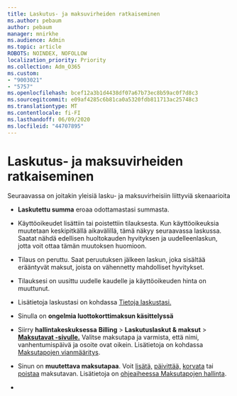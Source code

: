 ```yaml
---
title: Laskutus- ja maksuvirheiden ratkaiseminen
ms.author: pebaum
author: pebaum
manager: mnirkhe
ms.audience: Admin
ms.topic: article
ROBOTS: NOINDEX, NOFOLLOW
localization_priority: Priority
ms.collection: Adm_O365
ms.custom:
- "9003021"
- "5757"
ms.openlocfilehash: bcef12a3b1d4438df07a67b73ec8b59ac0f7d8c3
ms.sourcegitcommit: e09af4285c6b81ca0a5320fdb811713ac25748c3
ms.translationtype: MT
ms.contentlocale: fi-FI
ms.lasthandoff: 06/09/2020
ms.locfileid: "44707895"
---
```

# <a name="resolving-billing-and-payment-errors"></a>Laskutus- ja maksuvirheiden ratkaiseminen

Seuraavassa on joitakin yleisiä lasku- ja maksuvirheisiin liittyviä skenaarioita

- **Laskutettu summa** eroaa odottamastasi summasta.
- Käyttöoikeudet lisättiin tai poistettiin tilauksesta. Kun käyttöoikeuksia muutetaan keskipitkällä aikavälillä, tämä näkyy seuraavassa laskussa. Saatat nähdä edellisen huoltokauden hyvityksen ja uudelleenlaskun, jotta voit ottaa tämän muutoksen huomioon.
- Tilaus on peruttu. Saat peruutuksen jälkeen laskun, joka sisältää erääntyvät maksut, joista on vähennetty mahdolliset hyvitykset.
- Tilauksesi on uusittu uudelle kaudelle ja käyttöoikeuden hinta on muuttunut.
- Lisätietoja laskustasi on kohdassa [Tietoja laskustasi.](https://docs.microsoft.com/microsoft-365/commerce/billing-and-payments/understand-your-invoice2)
- Sinulla on **ongelmia luottokorttimaksun käsittelyssä**
- Siirry **hallintakeskuksessa** **Billing**   >   **Laskutuslaskut & maksut**   >   **[Maksutavat -sivulle.](https://go.microsoft.com/fwlink/p/?linkid=2018806)** Valitse maksutapa ja varmista, että nimi, vanhentumispäivä ja osoite ovat oikein. Lisätietoja on kohdassa [Maksutapojen vianmääritys](https://docs.microsoft.com/microsoft-365/commerce/billing-and-payments/manage-payment-methods#troubleshoot-payment-methods).

- Sinun on **muutettava maksutapaa**. Voit [lisätä,](https://docs.microsoft.com/microsoft-365/commerce/billing-and-payments/manage-payment-methods?view=o365-worldwide#add-a-payment-method) [päivittää,](https://docs.microsoft.com/microsoft-365/commerce/billing-and-payments/manage-payment-methods?view=o365-worldwide#update-payment-method-details) [korvata](https://docs.microsoft.com/microsoft-365/commerce/billing-and-payments/manage-payment-methods?view=o365-worldwide#replace-a-payment-method) tai [poistaa](https://docs.microsoft.com/microsoft-365/commerce/billing-and-payments/manage-payment-methods?view=o365-worldwide#delete-a-payment-method) maksutavan. Lisätietoja on [ohjeaiheessa Maksutapojen hallinta](https://docs.microsoft.com/microsoft-365/commerce/billing-and-payments/manage-payment-methods?view=o365-worldwide).
- 